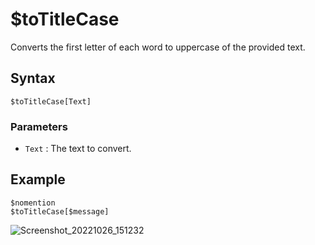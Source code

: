 # $toTitleCase
Converts the first letter of each word to uppercase of the provided text.

## Syntax
```
$toTitleCase[Text]
```

### Parameters
- `Text` : The text to convert.

## Example
```
$nomention
$toTitleCase[$message]
```
![Screenshot_20221026_151232](https://user-images.githubusercontent.com/95774950/197995207-d7e45a80-88a8-4daa-918e-810efd84ce45.png)
